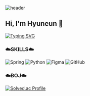 ![header](https://capsule-render.vercel.app/api?type=Waving&color=0:DCE2F0,100:50586C&height=200&section=header&text=Hyuneun&fontSize=45&fontAlign=20&fontAlignY=36)
<h2>Hi, I'm Hyuneun 👻</h2>

[![Typing SVG](https://readme-typing-svg.demolab.com?font=SUIT&weight=500&pause=1000&color=CECECE&random=false&width=435&lines=WELCOME+TO+HYUNEUN'S+GITHUB%F0%9F%8C%9F)](https://git.io/typing-svg)

<h3>☁️SKILLS☁️</h3>

![Spring](https://img.shields.io/badge/Spring-6DB33F.svg?&style=for-the-badge&logo=Spring&logoColor=white)
![Python](https://img.shields.io/badge/Python-3776AB.svg?&style=for-the-badge&logo=Python&logoColor=white)
![Figma](https://img.shields.io/badge/figma-%23F24E1E.svg?style=for-the-badge&logo=figma&logoColor=white)
![GitHub](https://img.shields.io/badge/github-%23121011.svg?style=for-the-badge&logo=github&logoColor=white)


<h3>☁️BOJ☁️</h3>

[![Solved.ac Profile](http://mazassumnida.wtf/api/v2/generate_badge?boj=hangintheree)](https://solved.ac/profile/hangintheree)
<!--
**hyuneu-n/hyuneu-n** is a ✨ _special_ ✨ repository because its `README.md` (this file) appears on your GitHub profile.

Here are some ideas to get you started:

- 🔭 I’m currently working on ...
- 🌱 I’m currently learning ...
- 👯 I’m looking to collaborate on ...
- 🤔 I’m looking for help with ...
- 💬 Ask me about ...
- 📫 How to reach me: ...
- 😄 Pronouns: ...
- ⚡ Fun fact: ...
-->
